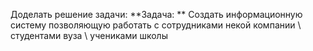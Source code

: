 Доделать решение задачи: 
**Задача: **
Создать информационную систему позволяющую работать с сотрудниками некой компании \ студентами вуза \ учениками школы